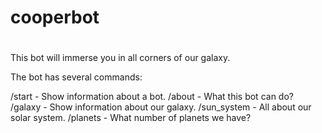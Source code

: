 # cooperbot
#
This bot will immerse you in all corners of our galaxy.

The bot has several commands:

/start - Show information about a bot.
/about - What this bot can do?
/galaxy - Show information about our galaxy.
/sun_system - All about our solar system.
/planets - What number of planets we have?